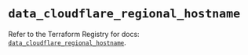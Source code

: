 # `data_cloudflare_regional_hostname`

Refer to the Terraform Registry for docs: [`data_cloudflare_regional_hostname`](https://registry.terraform.io/providers/cloudflare/cloudflare/5.11.0/docs/data-sources/regional_hostname).
